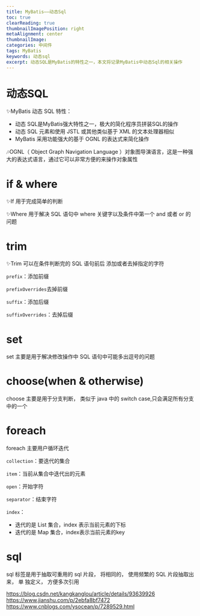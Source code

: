 ```yaml
---
title: MyBatis——动态Sql
toc: true
clearReading: true
thumbnailImagePosition: right
metaAlignment: center
thumbnailImage:
categories: 中间件
tags: MyBatis
keywords: 动态sql
excerpt: 动态SQL是MyBatis的特性之一，本文将记录MyBatis中动态Sql的相关操作
---
```


# 动态SQL

:sparkles:MyBatis 动态 SQL 特性：

- 动态 SQL是MyBatis强大特性之一，极大的简化程序员拼装SQL的操作
- 动态 SQL 元素和使用 JSTL 或其他类似基于 XML 的文本处理器相似
- MyBatis 采用功能强大的基于 OGNL 的表达式来简化操作

:notes:OGNL（ Object Graph Navigation Language ）对象图导演语言，这是一种强大的表达式语言，通过它可以非常方便的来操作对象属性

# if & where 

:sparkles:If 用于完成简单的判断

:sparkles:Where 用于解决 SQL 语句中 where 关键字以及条件中第一个 and 或者 or 的问题

# trim

:sparkles:Trim 可以在条件判断完的 SQL 语句前后 添加或者去掉指定的字符

`prefix`：添加前缀

`prefixOverrides`去掉前缀

`suffix`：添加后缀

`suffixOverrides`：去掉后缀

# set

set 主要是用于解决修改操作中 SQL 语句中可能多出逗号的问题

# choose(when & otherwise)

choose 主要是用于分支判断， 类似于 java 中的 switch case,只会满足所有分支中的一个

# foreach

foreach 主要用户循环迭代

`collection`：要迭代的集合

`item`：当前从集合中迭代出的元素

`open`：开始字符

`separator`：结束字符

`index`：

- 迭代的是 List 集合，index 表示当前元素的下标
- 迭代的是 Map 集合，index表示当前元素的key

# sql

sql 标签是用于抽取可重用的 sql 片段， 将相同的， 使用频繁的 SQL 片段抽取出来， 单
独定义， 方便多次引用



https://blog.csdn.net/kangkanglou/article/details/93639926
https://www.jianshu.com/p/2ebfa8bf7472
https://www.cnblogs.com/ysocean/p/7289529.html